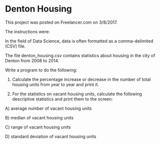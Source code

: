 # Denton Housing

This project was posted on Freelancer.com on 3/8/2017.

The instructions were:

In the field of Data Science, data is often formatted as a comma-delimited (CSV) file.

The file denton_housing.csv contains statistics about housing in the city of Denton from 2008 to 2014. 

Write a program to do the following:

1) Calculate the percentage increase or decrease in the number of total housing units from year to year and print it.

2) For the statistics on vacant housing units, calculate the following descriptive statistics and print them to the screen:

A) average number of vacant housing units

B) median of vacant housing units

C) range of vacant housing units 

D) standard deviation of vacant housing units

